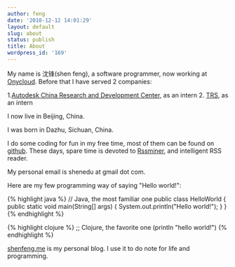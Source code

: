```yaml
---
author: feng
date: '2010-12-12 14:01:29'
layout: default
slug: about
status: publish
title: About
wordpress_id: '169'
---
```


My name is 沈锋(shen feng), a software programmer, now working at
[Onycloud](http://onycloud.com). Before that I have served 2 companies:

1.[Autodesk China Research and Development Center](http://usa.autodesk.com/),
as an intern
2.  [TRS](http://www.trs.com.cn/), as an intern

I now live in Beijing, China.

I was born in Dazhu, Sichuan, China.

I do some coding for fun in my free time, most of them can be found on
[github](https://github.com/shenfeng). These days, spare time is
devoted to [Rssminer](http://rssminer.net), and intelligent RSS reader.

My personal email is shenedu at gmail dot com.

Here are my few programming way of saying "Hello world!":

{% highlight java %}
 // Java, the most familiar one
 public class HelloWorld {
   public static void main(String[] args) {
     System.out.println("Hello world!");
   }
 }
{% endhighlight %}

{% highlight clojure %}
 ;; Clojure, the favorite one
 (println "hello world!")
{% endhighlight %}

[shenfeng.me](http://shenfeng.me) is my personal blog. I use it to do note for life and programming.
